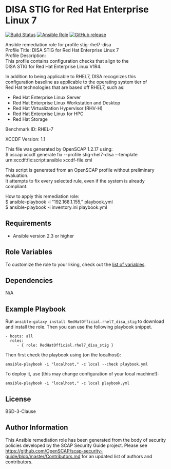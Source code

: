 # DISA STIG for Red Hat Enterprise Linux 7

[![Build Status](https://travis-ci.org/RedHatOfficial/ansible-rhel7-disa-stig-role.svg?branch=master)](https://travis-ci.org/RedHatOfficial/ansible-rhel7-disa-stig-role)
[![Ansible Role](https://img.shields.io/ansible/role/29992.svg)](https://galaxy.ansible.com/RedHatOfficial/rhel7_disa_stig)
[![GitHub release](https://img.shields.io/github/release/RedHatOfficial/ansible-rhel7-disa-stig-role.svg)](https://github.com/RedHatOfficial/ansible-rhel7-disa-stig-role/releases/latest)

Ansible remediation role for profile stig-rhel7-disa  
Profile Title:  DISA STIG for Red Hat Enterprise Linux 7  
Profile Description:  
This profile contains configuration checks that align to the   
  DISA STIG for Red Hat Enterprise Linux V1R4.   
    
  In addition to being applicable to RHEL7, DISA recognizes this   
  configuration baseline as applicable to the operating system tier of   
  Red Hat technologies that are based off RHEL7, such as:   
  - Red Hat Enterprise Linux Server   
  - Red Hat Enterprise Linux Workstation and Desktop   
  - Red Hat Virtualization Hypervisor (RHV-H)   
  - Red Hat Enterprise Linux for HPC   
  - Red Hat Storage  
  
Benchmark ID:  RHEL-7  

XCCDF Version:  1.1  
  
This file was generated by OpenSCAP 1.2.17 using:  
	$ oscap xccdf generate fix --profile stig-rhel7-disa --template urn:xccdf:fix:script:ansible xccdf-file.xml   
  
This script is generated from an OpenSCAP profile without preliminary evaluation.  
It attempts to fix every selected rule, even if the system is already compliant.  
  
How to apply this remediation role:  
$ ansible-playbook -i "192.168.1.155," playbook.yml  
$ ansible-playbook -i inventory.ini playbook.yml

## Requirements

- Ansible version 2.3 or higher

## Role Variables

To customize the role to your liking, check out the [list of variables](vars/main.yml).

## Dependencies

N/A

## Example Playbook

Run `ansible-galaxy install RedHatOfficial.rhel7_disa_stig` to
download and install the role. Then you can use the following playbook snippet.


    - hosts: all
      roles:
         - { role: RedHatOfficial.rhel7_disa_stig }


Then first check the playbook using (on the localhost):

    ansible-playbook -i "localhost," -c local --check playbook.yml

To deploy it, use (this may change configuration of your local machine!):

    ansible-playbook -i "localhost," -c local playbook.yml


## License

BSD-3-Clause

## Author Information

This Ansible remediation role has been generated from the body of security policies developed by the SCAP Security Guide project. Please see https://github.com/OpenSCAP/scap-security-guide/blob/master/Contributors.md for an updated list of authors and contributors.

